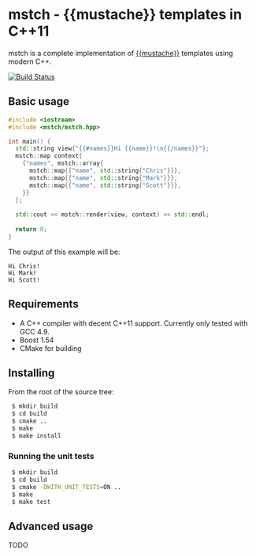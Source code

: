# mstch - {{mustache}} templates in C++11 

mstch is a complete implementation of [{{mustache}}](http://mustache.github.io/) templates using modern C++.

[![Build Status](https://travis-ci.org/no1msd/mstch.svg?branch=master)](https://travis-ci.org/no1msd/mstch)

## Basic usage

```c++
#include <iostream>
#include <mstch/mstch.hpp>

int main() {
  std::string view{"{{#names}}Hi {{name}}!\n{{/names}}"};
  mstch::map context{
    {"names", mstch::array{
      mstch::map{{"name", std::string{"Chris"}}},
      mstch::map{{"name", std::string{"Mark"}}},
      mstch::map{{"name", std::string{"Scott"}}},
    }}
  };
  
  std::cout << mstch::render(view, context) << std::endl;
  
  return 0;
}

```

The output of this example will be:

```
Hi Chris!
Hi Mark!
Hi Scott!
```

## Requirements

 - A C++ compiler with decent C++11 support. Currently only tested with GCC 4.9.
 - Boost 1.54
 - CMake for building

## Installing

From the root of the source tree:

```bash
 $ mkdir build
 $ cd build
 $ cmake ..
 $ make
 $ make install
```

### Running the unit tests

```bash
 $ mkdir build
 $ cd build
 $ cmake -DWITH_UNIT_TESTS=ON ..
 $ make
 $ make test
```

## Advanced usage

TODO